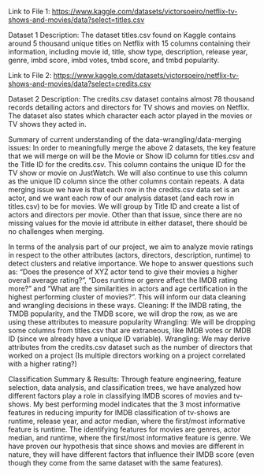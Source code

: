 Link to File 1: https://www.kaggle.com/datasets/victorsoeiro/netflix-tv-shows-and-movies/data?select=titles.csv 

Dataset 1 Description: 
The dataset titles.csv found on Kaggle contains around 5 thousand unique titles on Netflix with 15 columns containing their information, including movie id, title, show type, description, release year, genre, imbd score, imbd votes, tmbd score, and tmbd popularity. 

Link to File 2:
https://www.kaggle.com/datasets/victorsoeiro/netflix-tv-shows-and-movies/data?select=credits.csv 

Dataset 2 Description: 
The credits.csv dataset contains almost 78 thousand records detailing actors and directors for TV shows and movies on Netflix. The dataset also states which character each actor played in the movies or TV shows they acted in.

Summary of current understanding of the data-wrangling/data-merging issues: 
In order to meaningfully merge the above 2 datasets, the key feature that we will merge on will be the Movie or Show ID column for titles.csv and the Title ID for the credits.csv. This column contains the unique ID for the TV show or movie on JustWatch. We will also continue to use this column as the unique ID column since the other columns contain repeats. A data merging issue we have is that each row in the credits.csv data set is an actor, and we want each row of our analysis dataset (and each row in titles.csv) to be for movies. We will group by Title ID and create a list of actors and directors per movie. Other than that issue, since there are no missing values for the movie id attribute in either dataset, there should be no challenges when merging.

In terms of the analysis part of our project, we aim to analyze movie ratings in respect to the other attributes (actors, directors, description, runtime) to detect clusters and relative importance. We hope to answer questions such as: “Does the presence of XYZ actor tend to give their movies a higher overall average rating?”, “Does runtime or genre affect the IMDB rating more?” and “What are the similarities in actors and age certification in the highest performing cluster of movies?”. This will inform our data cleaning and wrangling decisions in these ways. 
Cleaning: If the IMDB rating, the TMDB popularity, and the TMDB score, we will drop the row, as we are using these attributes to measure popularity
Wrangling: We will be dropping some columns from titles.csv that are extraneous, like IMDB votes or IMDB ID (since we already have a unique ID variable). 
Wrangling: We may derive attributes from the credits.csv dataset such as the number of directors that worked on a project (Is multiple directors working on a project correlated with a higher rating?)

Classification Summary & Results:
Through feature engineering, feature selection, data analysis, and classification trees, we have analyzed how different factors play a role in classifying IMDB scores of movies and tv-shows. My best performing model indicates that the 3 most informative features in reducing impurity for IMDB classification of tv-shows are runtime, release year, and actor median, where the first/most informative feature is runtime. The identifying features for movies are genres, actor median, and runtime, where the first/most informative feature is genre. We have proven our hypothesis that since shows and movies are different in nature, they will have different factors that influence their IMDB score (even though they come from the same dataset with the same features). 
